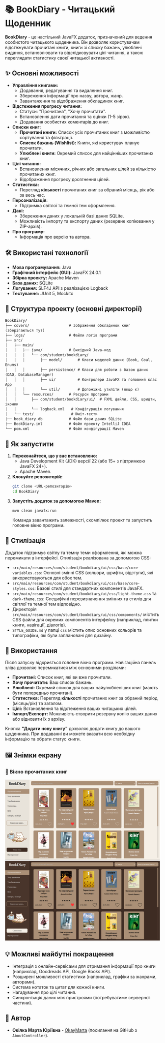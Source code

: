 # 📚 BookDiary - Читацький Щоденник

**BookDiary** - це настільний JavaFX додаток, призначений для ведення особистого читацького щоденника. Він дозволяє користувачам відстежувати прочитані книги, книги зі списку бажань, улюблені видання, встановлювати та відслідковувати цілі читання, а також переглядати статистику своєї читацької активності.

## ✨ Основні можливості

*   **Управління книгами:**
    *   Додавання, редагування та видалення книг.
    *   Збереження інформації про назву, автора, жанр.
    *   Завантаження та відображення обкладинок книг.
*   **Відстеження прогресу читання:**
    *   Статуси: "Прочитана", "Хочу прочитати".
    *   Встановлення дати прочитання та оцінки (1-5 зірок).
    *   Додавання особистих коментарів до книг.
*   **Списки книг:**
    *   **Прочитані книги:** Список усіх прочитаних книг з можливістю сортування та фільтрації.
    *   **Список бажань (Wishlist):** Книги, які користувач планує прочитати.
    *   **Улюблені книги:** Окремий список для найцінніших прочитаних книг.
*   **Цілі читання:**
    *   Встановлення місячних, річних або загальних цілей за кількістю прочитаних книг.
    *   Відображення прогресу досягнення цілей.
*   **Статистика:**
    *   Перегляд **кількості** прочитаних книг за обраний місяць, рік або за весь час.
*   **Персоналізація:**
    *   Підтримка світлої та темної тем оформлення.
*   **Дані:**
    *   Збереження даних у локальній базі даних SQLite.
    *   Можливість імпорту та експорту даних (резервне копіювання у ZIP-архів).
*   **Про програму:**
    *   Інформація про версію та автора.

## 🛠️ Використані технології

*   **Мова програмування:** Java
*   **Графічний інтерфейс (GUI):** JavaFX 24.0.1
*   **Збірка проекту:** Apache Maven
*   **База даних:** SQLite
*   **Логування:** SLF4J API з реалізацією Logback
*   **Тестування:** JUnit 5, Mockito

## 📂 Структура проекту (основні директорії)

```
BookDiary/
├── covers/                  # Зображення обкладинок книг (зберігаються тут)
├── logs/                    # Файли логів програми
├── src/
│   ├── main/
│   │   ├── java/            # Вихідний Java-код
│   │   │   └── com/student/bookdiary/
│   │   │       ├── model/       # Класи моделей даних (Book, Goal, Enums)
│   │   │       ├── persistence/ # Класи для роботи з базою даних (DAO, DatabaseManager)
│   │   │       ├── ui/          # Контролери JavaFX та головний клас App
│   │   │       └── util/        # Допоміжні утиліти (якщо є)
│   │   └── resources/       # Ресурси програми
│   │       ├── com/student/bookdiary/ui/  # FXML файли, CSS, шрифти, іконки
│   │       └── logback.xml   # Конфігурація логування
│   └── test/                 # Юніт-тести
├── book_diary.db            # Файл бази даних SQLite
├── BookDiary.iml            # Файл проекту IntelliJ IDEA
└── pom.xml                  # Файл конфігурації Maven
```


## 🚀 Як запустити

1.  **Переконайтеся, що у вас встановлено:**
    *   Java Development Kit (JDK) версії 22 (або 15+ з підтримкою JavaFX 24+).
    *   Apache Maven.
2.  **Клонуйте репозиторій:**
    ```bash
    git clone <URL-репозиторію>
    cd BookDiary
    ```
3.  **Запустіть додаток за допомогою Maven:**
    ```bash
    mvn clean javafx:run
    ```
    Команда завантажить залежності, скомпілює проект та запустить головне вікно програми.

## 🎨 Стилізація

Додаток підтримує світлу та темну теми оформлення, які можна перемикати в інтерфейсі. Стилізація реалізована за допомогою CSS:
*   `src/main/resources/com/student/bookdiary/ui/css/base/core-variables.css`: Основні змінні CSS (кольори, шрифти, відступи), які використовуються для обох тем.
*   `src/main/resources/com/student/bookdiary/ui/css/base/core-styles.css`: Базові стилі для стандартних компонентів JavaFX.
*   `src/main/resources/com/student/bookdiary/ui/css/light-theme.css` та `dark-theme.css`: Специфічні перевизначення змінних та стилів для світлої та темної тем відповідно.
*   Директорія `src/main/resources/com/student/bookdiary/ui/css/components/` містить CSS файли для окремих компонентів інтерфейсу (наприклад, плитки книги, навігації, діалогів).
*   `STYLE_GUIDE.md` у папці `css` містить опис основних кольорів та типографіки, які були заплановані для дизайну.

## 📖 Використання

Після запуску відкриється головне вікно програми. Навігаційна панель зліва дозволяє перемикатися між основними розділами:
*   **Прочитані:** Список книг, які ви вже прочитали.
*   **Хочу прочитати:** Ваш список бажань.
*   **Улюблені:** Окремий список для ваших найулюбленіших книг (мають бути попередньо прочитані).
*   **Статистика:** Перегляд **кількості** прочитаних книг за обраний період (місяць/рік) та загалом.
*   **Цілі:** Встановлення та відстеження ваших читацьких цілей.
*   **Імпорт/Експорт:** Можливість створити резервну копію ваших даних або відновити їх з архіву.

Кнопка **"Додати нову книгу"** дозволяє додати книгу до вашого щоденника. При додаванні ви можете вказати всю необхідну інформацію та обрати статус книги.

## 🖼️ Знімки екрану

### 📘 Вікно прочитаних книг
![Вікно прочитаних книг світла тема](screenshots/read_books_light.png)
![Вікно прочитаних книг темна тема](screenshots/read_books_dark.png)

## 💡 Можливі майбутні покращення

*   Інтеграція з онлайн-сервісами для отримання інформації про книги (наприклад, Goodreads API, Google Books API).
*   Розширені можливості статистики (наприклад, графіки за жанрами, авторами).
*   Система нотаток та цитат для кожної книги.
*   Нагадування про цілі читання.
*   Синхронізація даних між пристроями (потребуватиме серверної частини).

## 👤 Автор

*   **Окілка Марта Юріївна** - [OkayMarta](https://github.com/OkayMarta) (посилання на GitHub з `AboutController`).